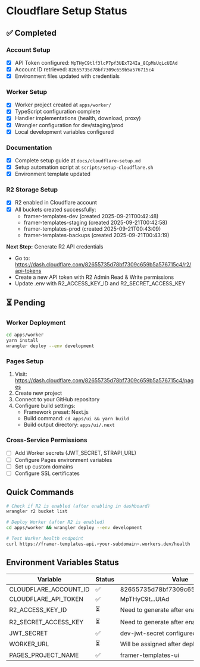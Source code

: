 # Cloudflare Setup Status

## ✅ Completed

### Account Setup

- [x] API Token configured: `MpTHyC9tlf3lcP7pf3UExT24Ia_8CpMsUqLcUIAd`
- [x] Account ID retrieved: `82655735d78bf7309c659b5a576715c4`
- [x] Environment files updated with credentials

### Worker Setup

- [x] Worker project created at `apps/worker/`
- [x] TypeScript configuration complete
- [x] Handler implementations (health, download, proxy)
- [x] Wrangler configuration for dev/staging/prod
- [x] Local development variables configured

### Documentation

- [x] Complete setup guide at `docs/cloudflare-setup.md`
- [x] Setup automation script at `scripts/setup-cloudflare.sh`
- [x] Environment template updated

### R2 Storage Setup

- [x] R2 enabled in Cloudflare account
- [x] All buckets created successfully:
  - framer-templates-dev (created 2025-09-21T00:42:48)
  - framer-templates-staging (created 2025-09-21T00:42:58)
  - framer-templates-prod (created 2025-09-21T00:43:09)
  - framer-templates-backups (created 2025-09-21T00:43:19)

**Next Step:** Generate R2 API credentials

- Go to: https://dash.cloudflare.com/82655735d78bf7309c659b5a576715c4/r2/api-tokens
- Create a new API token with R2 Admin Read & Write permissions
- Update .env with R2_ACCESS_KEY_ID and R2_SECRET_ACCESS_KEY

## ⏳ Pending

### Worker Deployment

```bash
cd apps/worker
yarn install
wrangler deploy --env development
```

### Pages Setup

1. Visit: https://dash.cloudflare.com/82655735d78bf7309c659b5a576715c4/pages
2. Create new project
3. Connect to your GitHub repository
4. Configure build settings:
   - Framework preset: Next.js
   - Build command: `cd apps/ui && yarn build`
   - Build output directory: `apps/ui/.next`

### Cross-Service Permissions

- [ ] Add Worker secrets (JWT_SECRET, STRAPI_URL)
- [ ] Configure Pages environment variables
- [ ] Set up custom domains
- [ ] Configure SSL certificates

## Quick Commands

```bash
# Check if R2 is enabled (after enabling in dashboard)
wrangler r2 bucket list

# Deploy Worker (after R2 is enabled)
cd apps/worker && wrangler deploy --env development

# Test Worker health endpoint
curl https://framer-templates-api.<your-subdomain>.workers.dev/health
```

## Environment Variables Status

| Variable              | Status | Value                              |
| --------------------- | ------ | ---------------------------------- |
| CLOUDFLARE_ACCOUNT_ID | ✅     | 82655735d78bf7309c659b5a576715c4   |
| CLOUDFLARE_API_TOKEN  | ✅     | MpTHyC9t...UIAd                    |
| R2_ACCESS_KEY_ID      | ⏳     | Need to generate after enabling R2 |
| R2_SECRET_ACCESS_KEY  | ⏳     | Need to generate after enabling R2 |
| JWT_SECRET            | ✅     | dev-jwt-secret configured          |
| WORKER_URL            | ⏳     | Will be assigned after deployment  |
| PAGES_PROJECT_NAME    | ✅     | framer-templates-ui                |
